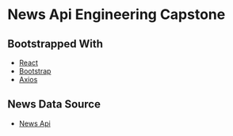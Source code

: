 # News Api Engineering Capstone
## Bootstrapped With
- [React](https://reactjs.org/)
- [Bootstrap](https://react-bootstrap.netlify.app/)
- [Axios](https://axios-http.com/)
## News Data Source
- [News Api](https://newsapi.org/)
